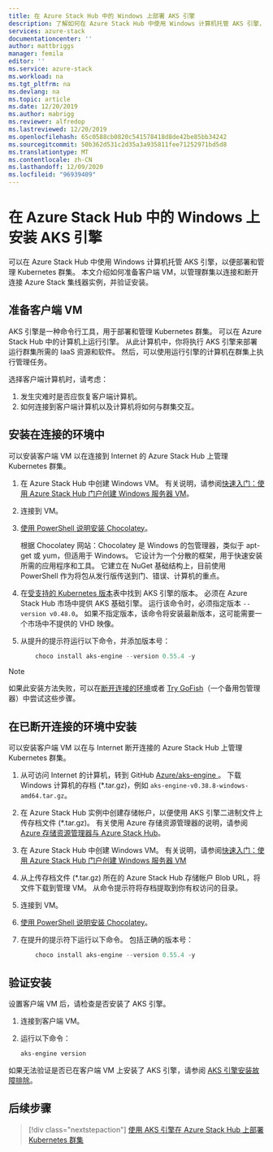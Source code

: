 ```yaml
---
title: 在 Azure Stack Hub 中的 Windows 上部署 AKS 引擎
description: 了解如何在 Azure Stack Hub 中使用 Windows 计算机托管 AKS 引擎，以便部署和管理 Kubernetes 群集。
services: azure-stack
documentationcenter: ''
author: mattbriggs
manager: femila
editor: ''
ms.service: azure-stack
ms.workload: na
ms.tgt_pltfrm: na
ms.devlang: na
ms.topic: article
ms.date: 12/20/2019
ms.author: mabrigg
ms.reviewer: alfredop
ms.lastreviewed: 12/20/2019
ms.openlocfilehash: 65c0588cb0820c541578418d8de42be85bb34242
ms.sourcegitcommit: 50b362d531c2d35a3a935811fee71252971bd5d8
ms.translationtype: MT
ms.contentlocale: zh-CN
ms.lasthandoff: 12/09/2020
ms.locfileid: "96939409"
---
```

# <a name="install-the-aks-engine-on-windows-in-azure-stack-hub"></a>在 Azure Stack Hub 中的 Windows 上安装 AKS 引擎

可以在 Azure Stack Hub 中使用 Windows 计算机托管 AKS 引擎，以便部署和管理 Kubernetes 群集。 本文介绍如何准备客户端 VM，以管理群集以连接和断开连接 Azure Stack 集线器实例，并验证安装。
<!-- TZLASDKFIX2 Line above was previously:
In this article, we look at preparing the client VM to manage your cluster for both connected and disconnected Azure Stack Hub instances, check the install, and setting up the client VM on the ASDK.
-->
## <a name="prepare-the-client-vm"></a>准备客户端 VM

AKS 引擎是一种命令行工具，用于部署和管理 Kubernetes 群集。 可以在 Azure Stack Hub 中的计算机上运行引擎。 从此计算机中，你将执行 AKS 引擎来部署运行群集所需的 IaaS 资源和软件。 然后，可以使用运行引擎的计算机在群集上执行管理任务。

选择客户端计算机时，请考虑：

1. 发生灾难时是否应恢复客户端计算机。
3. 如何连接到客户端计算机以及计算机将如何与群集交互。

## <a name="install-in-a-connected-environment"></a>安装在连接的环境中

可以安装客户端 VM 以在连接到 Internet 的 Azure Stack Hub 上管理 Kubernetes 群集。

1. 在 Azure Stack Hub 中创建 Windows VM。 有关说明，请参阅[快速入门：使用 Azure Stack Hub 门户创建 Windows 服务器 VM](../../user/azure-stack-quick-windows-portal.md)。
2. 连接到 VM。
3. [使用 PowerShell 说明安装 Chocolatey](https://chocolatey.org/install#install-with-powershellexe)。 

    根据 Chocolatey 网站：Chocolatey 是 Windows 的包管理器，类似于 apt-get 或 yum，但适用于 Windows。 它设计为一个分散的框架，用于快速安装所需的应用程序和工具。 它建立在 NuGet 基础结构上，目前使用 PowerShell 作为将包从发行版传送到门、错误、计算机的重点。
4. 在[受支持的 Kubernetes 版本](https://github.com/Azure/aks-engine/blob/master/docs/topics/azure-stack.md#supported-aks-engine-versions)表中找到 AKS 引擎的版本。 必须在 Azure Stack Hub 市场中提供 AKS 基础引擎。 运行该命令时，必须指定版本 `--version v0.48.0`。 如果不指定版本，该命令将安装最新版本，这可能需要一个市场中不提供的 VHD 映像。
5. 从提升的提示符运行以下命令，并添加版本号：

    ```PowerShell  
        choco install aks-engine --version 0.55.4 -y
    ```

> [!NOTE]  
> 如果此安装方法失败，可以在[断开连接的环境](#install-in-a-disconnected-environment)或者 [Try GoFish](../../user/azure-stack-kubernetes-aks-engine-troubleshoot.md#try-gofish)（一个备用包管理器）中尝试这些步骤。

## <a name="install-in-a-disconnected-environment"></a>在已断开连接的环境中安装

可以安装客户端 VM 以在与 Internet 断开连接的 Azure Stack Hub 上管理 Kubernetes 群集。

1.  从可访问 Internet 的计算机，转到 GitHub [Azure/aks-engine ](https://github.com/Azure/aks-engine/releases/latest)。 下载 Windows 计算机的存档 (*.tar.gz)，例如 `aks-engine-v0.38.8-windows-amd64.tar.gz`。

2.  在 Azure Stack Hub 实例中创建存储帐户，以便使用 AKS 引擎二进制文件上传存档文件 (*.tar.gz)。 有关使用 Azure 存储资源管理器的说明，请参阅 [Azure 存储资源管理器与 Azure Stack Hub](../../user/azure-stack-storage-connect-se.md)。

3. 在 Azure Stack Hub 中创建 Windows VM。 有关说明，请参阅[快速入门：使用 Azure Stack Hub 门户创建 Windows 服务器 VM](../../user/azure-stack-quick-windows-portal.md)

4.  从上传存档文件 (*.tar.gz) 所在的 Azure Stack Hub 存储帐户 Blob URL，将文件下载到管理 VM。 从命令提示符将存档提取到你有权访问的目录。

5. 连接到 VM。

6. [使用 PowerShell 说明安装 Chocolatey](https://chocolatey.org/install#install-with-powershellexe)。 

7.  在提升的提示符下运行以下命令。 包括正确的版本号：

    ```PowerShell  
        choco install aks-engine --version 0.55.4 -y
    ```

## <a name="verify-the-installation"></a>验证安装

设置客户端 VM 后，请检查是否安装了 AKS 引擎。

1. 连接到客户端 VM。
2. 运行以下命令：

    ```PowerShell  
    aks-engine version
    ```

如果无法验证是否已在客户端 VM 上安装了 AKS 引擎，请参阅 [AKS 引擎安装故障排除](../../user/azure-stack-kubernetes-aks-engine-troubleshoot.md)。

## <a name="next-steps"></a>后续步骤

> [!div class="nextstepaction"]
> [使用 AKS 引擎在 Azure Stack Hub 上部署 Kubernetes 群集](../../user/azure-stack-kubernetes-aks-engine-deploy-cluster.md)
